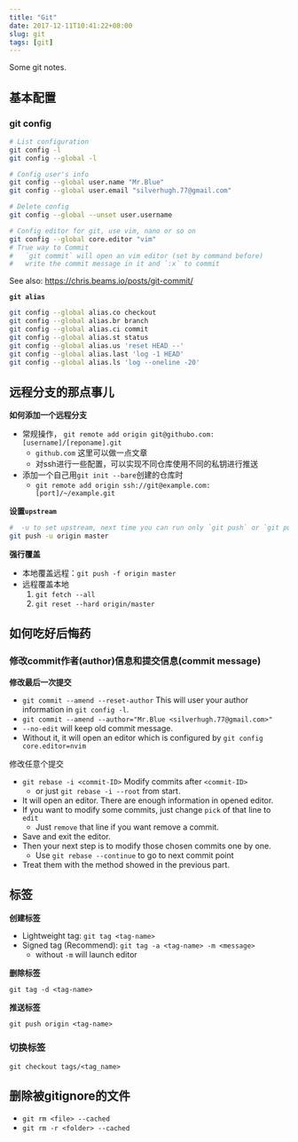 ```yaml
---
title: "Git"
date: 2017-12-11T10:41:22+08:00
slug: git
tags: [git]
---
```


Some git notes.


## 基本配置

### git config

``` sh
# List configuration
git config -l
git config --global -l

# Config user's info
git config --global user.name "Mr.Blue"
git config --global user.email "silverhugh.77@gmail.com"

# Delete config
git config --global --unset user.username

# Config editor for git, use vim, nano or so on
git config --global core.editor "vim"
# True way to Commit
#   `git commit` will open an vim editor (set by command before)
#   write the commit message in it and `:x` to commit
```

<!--more-->

See also: https://chris.beams.io/posts/git-commit/


**`git alias`**

``` sh
git config --global alias.co checkout
git config --global alias.br branch
git config --global alias.ci commit
git config --global alias.st status
git config --global alias.us 'reset HEAD --'
git config --global alias.last 'log -1 HEAD'
git config --global alias.ls 'log --oneline -20'
```

## 远程分支的那点事儿

**如何添加一个远程分支**

- 常规操作， `git remote add origin git@githubo.com:[username]/[reponame].git`
  - `github.com` 这里可以做一点文章
  - 对ssh进行一些配置，可以实现不同仓库使用不同的私钥进行推送
- 添加一个自己用`git init --bare`创建的仓库时
  - `git remote add origin ssh://git@example.com:[port]/~/example.git`

**设置`upstream`**

``` sh
#  -u to set upstream, next time you can run only `git push` or `git pull`
git push -u origin master
```

**强行覆盖**

- 本地覆盖远程：`git push -f origin master`
- 远程覆盖本地
  1. `git fetch --all`
  1. `git reset --hard origin/master`

## 如何吃好后悔药

### 修改commit作者(author)信息和提交信息(commit message)

**修改最后一次提交**

- `git commit --amend --reset-author` This will user your author information in `git config -l`.
- `git commit --amend --author="Mr.Blue <silverhugh.77@gmail.com>"`
- `--no-edit` will keep old commit message.
- Without it, it will open an editor which is configured by `git config core.editor=nvim`

修改任意个提交

- `git rebase -i <commit-ID>` Modify commits after `<commit-ID>`
  - or just `git rebase -i --root` from start.
- It will open an editor. There are enough information in opened editor.
- If you want to modify some commits, just change `pick` of that line to `edit`
  - Just `remove` that line if you want remove a commit.
- Save and exit the editor.
- Then your next step is to modify those chosen commits one by one.
    - Use `git rebase --continue` to go to next commit point
- Treat them with the method showed in the previous part.

## 标签

**创建标签**

- Lightweight tag: `git tag <tag-name>`
- Signed tag (Recommend): `git tag -a <tag-name> -m <message>`
  - without `-m` will launch editor

**删除标签**

`git tag -d <tag-name>`

**推送标签**

`git push origin <tag-name>`

### 切换标签

`git checkout tags/<tag_name>`

## 删除被gitignore的文件

- `git rm <file> --cached`
- `git rm -r <folder> --cached`
